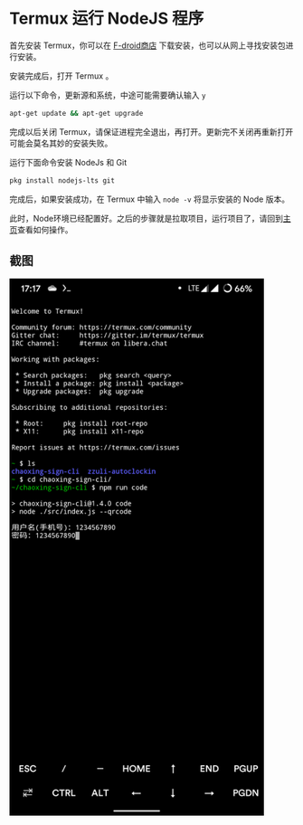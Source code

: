 # Termux 运行 NodeJS 程序

首先安装 Termux，你可以在 [F-droid商店](https://f-droid.org/) 下载安装，也可以从网上寻找安装包进行安装。

安装完成后，打开 Termux 。

运行以下命令，更新源和系统，中途可能需要确认输入 `y`

```bash
apt-get update && apt-get upgrade
```

完成以后关闭 Termux，请保证进程完全退出，再打开。更新完不关闭再重新打开可能会莫名其妙的安装失败。

运行下面命令安装 NodeJs 和 Git

```bash
pkg install nodejs-lts git
```

完成后，如果安装成功，在 Termux 中输入 `node -v` 将显示安装的 Node 版本。

此时，Node环境已经配置好。之后的步骤就是拉取项目，运行项目了，请回到[主页](https://github.com/miaochenxi/chaoxing-sign-cli)查看如何操作。

## 截图

<img src="./termux.png" width="450px">